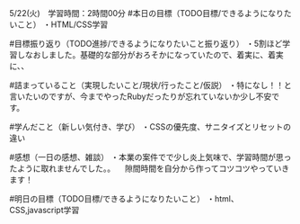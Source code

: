 5/22(火)　学習時間：2時間00分
#本日の目標（TODO目標/できるようになりたいこと）
・HTML/CSS学習

#目標振り返り（TODO進捗/できるようになりたいこと振り返り）
・5割ほど学習しなおしました。基礎的な部分がおろそかになっていたので、着実に、着実に、、

#詰まっていること（実現したいこと/現状/行ったこと/仮説）
・特になし！！と言いたいのですが、今までやったRubyだったりが忘れていないか少し不安です。

#学んだこと（新しい気付き、学び）
・CSSの優先度、サニタイズとリセットの違い

#感想（一日の感想、雑談）
・本業の案件でで少し炎上気味で、学習時間が思ったように取れませんでした。。
　隙間時間を自分から作ってコツコツやっていきます！


#明日の目標（TODO目標/できるようになりたいこと）
・html、CSS,javascript学習
